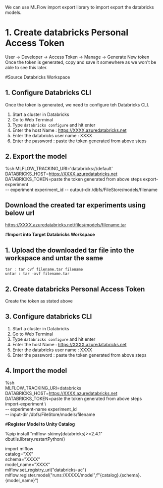 
We can use MLFlow import export library to import export the databricks models.

# 1. Create databricks Personal Access Token
  User -> Developer -> Access Token -> Manage -> Generate New token    
  Once the token is generated, copy and save it somewhere as we won't be able to see this later.

#Source Databricks Workspace
## 1. Configure Databricks CLI
  Once the token is generated, we need to configure teh Databricks CLI.
  1. Start a cluster in Databricks
  2. Go to Web Terminal 
  3. Type `databricks configure` and hit enter
  4. Enter the host Name : https://XXXX.azuredatabricks.net
  5. Enter the databricks user name : XXXX
  6. Enter the password : paste the token generated from above steps

## 2. Export the model
  %sh
  MLFLOW_TRACKING_URI='databricks://default'
  DATABRICKS_HOST=https://XXXX.azuredatabricks.net
  DATABRICKS_TOKEN=paste the token generated from above steps
  export-experiment \
  -- experiment experiment_id
  -- output-dir /dbfs/FileStore/models/filename

## Download the created tar experiments using below url
  https://XXXX.azuredatabricks.net/files/models/filename.tar


#**Import into Target Databricks Workspace**
## 1. Upload the downloaded tar file into the workspace and untar the same
    tar : tar cvf filename.tar filename
    untar : tar -xvf filename.tar
## 2. Create databricks Personal Access Token
  Create the token as stated above
## 3. Configure databricks CLI
  1. Start a cluster in Databricks
  2. Go to Web Terminal 
  3. Type `databricks configure` and hit enter
  4. Enter the host Name : https://XXXX.azuredatabricks.net
  5. Enter the databricks user name : XXXX
  6. Enter the password : paste the token generated from above steps
## 4. Import the model
   %sh    
    MLFLOW_TRACKING_URI=databricks    
    DATABRICKS_HOST=https://XXXX.azuredatabricks.net    
    DATABRICKS_TOKEN=paste the token generated from above steps    
    import-experiment \    
    -- experiment-name experiment_id    
    -- input-dir /dbfs/FileStore/models/filename    

#**Register Model to Unity Catalog**

%pip install "mlflow-skinny[databricks]>=2.4.1"
dbutils.library.restartPython()

import mlflow    
catalog="XX"    
schema="XXXX"    
model_name="XXXX"    
mlflow.set_registry_uri("databricks-uc")    
mlflow.register.model("runs:/XXXXX/model",f"{catalog}.{schema}.{model_name}")     



